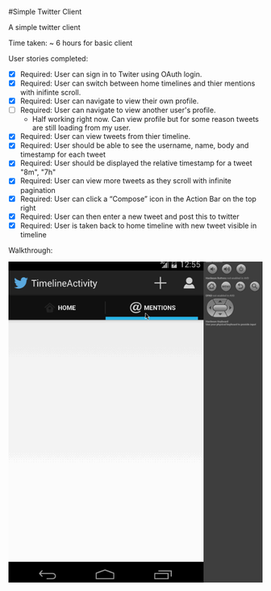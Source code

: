 #Simple Twitter Client

A simple twitter client

Time taken: ~ 6 hours for basic client

User stories completed:

   * [X] Required: User can sign in to Twiter using OAuth login. 
   * [X] Required: User can switch between home timelines and thier mentions with inifinte scroll.
   * [X] Required: User can navigate to view their own profile.
   * [ ] Required: User can navigate to view another user's profile.
      * Half working right now. Can view profile but for some reason tweets are still loading from my user.
   * [X] Required: User can view tweets from thier timeline.
   * [X] Required: User should be able to see the username, name, body and timestamp for each tweet
   * [X] Required: User should be displayed the relative timestamp for a tweet "8m", "7h"
   * [X] Required: User can view more tweets as they scroll with infinite pagination
   * [X] Required: User can click a “Compose” icon in the Action Bar on the top right
   * [X] Required: User can then enter a new tweet and post this to twitter
   * [X] Required: User is taken back to home timeline with new tweet visible in timeline

Walkthrough:

![Video Walkthrough](simple-twitter2.gif)

